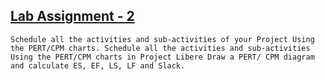 ## [Lab Assignment - 2](./Assignment_2)

    Schedule all the activities and sub-activities of your Project Using the PERT/CPM charts. Schedule all the activities and sub-activities Using the PERT/CPM charts in Project Libere Draw a PERT/ CPM diagram and calculate ES, EF, LS, LF and Slack.